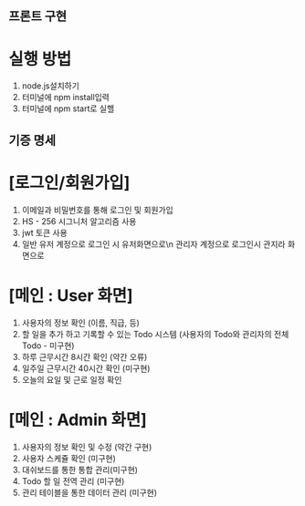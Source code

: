 ## 프론트 구현

# 실행 방법

1. node.js설치하기
2. 터미널에 npm install입력
3. 터미널에 npm start로 실핼 

## 기증 명세

# [로그인/회원가입]

1. 이메일과 비밀번호를 통해 로그인 및 회원가입
2. HS - 256 시그니처 알고리즘 사용
3. jwt 토큰 사용
4. 일반 유저 계정으로 로그인 시 유저화면으로\n
   관리자 계정으로 로그인시 관지라 화면으로

# [메인 : User 화면]

1. 사용자의 정보 확인 (이름, 직급, 등)
2. 할 일을 추가 하고 기록할 수 있는 Todo 시스템 (사용자의 Todo와 관리자의 전체 Todo - 미구현)
3. 하루 근무시간 8시간 확인 (약간 오류)
4. 일주일 근무시간 40시간 확인 (미구현)
5. 오늘의 요일 및 근로 일정 확인

# [메인 : Admin 화면]

1. 사용자의 정보 확인 및 수정 (약간 구현)
2. 사용자 스케쥴 확인 (미구현)
3. 대쉬보드를 통한 통합 관리(미구현)
4. Todo 할 일 전역 관리 (미구현)
5. 관리 테이블을 통한 데이터 관리 (미구현)
